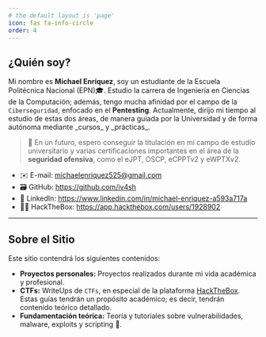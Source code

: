 ```yaml
---
# the default layout is 'page'
icon: fas fa-info-circle
order: 4
---
```



## **¿Quién soy?**
Mi nombre es **Michael Enríquez**, soy un estudiante de la Escuela Politécnica Nacional (EPN)🎓. Estudio la carrera de Ingeniería en Ciencias de la Computación; además, tengo mucha afinidad por el campo de la `Ciberseguridad`, enfocado en el **Pentesting**. Actualmente, dirijo mi tiempo al estudio de estas dos áreas, de manera guiada por la Universidad y de forma autónoma mediante \_cursos\_ y \_prácticas\_.

> 🚀 En un futuro, espero conseguir la titulación en mi campo de estudio universitario y varias certificaciones importantes en el área de la **seguridad ofensiva**, como el eJPT, OSCP, eCPPTv2 y eWPTXv2.

* ✉️ E-mail: michaelenriquez525@gmail.com
* 🗃️ GitHub: https://github.com/iv4sh
* 👔 LinkedIn: https://www.linkedin.com/in/michael-enriquez-a593a717a
* 👨‍💻 HackTheBox: https://app.hackthebox.com/users/1928902

---

## **Sobre el Sitio**
Este sitio contendrá los siguientes contenidos:
* **Proyectos personales:** Proyectos realizados durante mi vida académica y profesional.
* **CTFs:** WriteUps de `CTFs`, en especial de la plataforma [HackTheBox](https://www.hackthebox.com). Estas guías tendrán un propósito académico; es decir, tendrán contenido teórico detallado.
* **Fundamentación teórica:** Teoría y tutoriales sobre vulnerabilidades, malware, exploits y scripting 🐛.